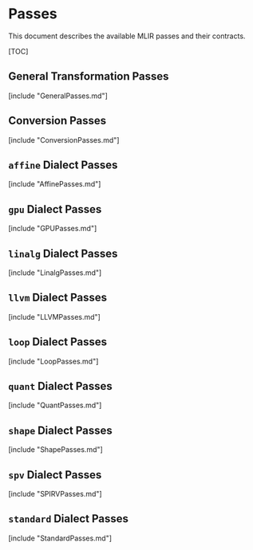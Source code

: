 # Passes

This document describes the available MLIR passes and their contracts.

[TOC]

## General Transformation Passes

[include "GeneralPasses.md"]

## Conversion Passes

[include "ConversionPasses.md"]

## `affine` Dialect Passes

[include "AffinePasses.md"]

## `gpu` Dialect Passes

[include "GPUPasses.md"]

## `linalg` Dialect Passes

[include "LinalgPasses.md"]

## `llvm` Dialect Passes

[include "LLVMPasses.md"]

## `loop` Dialect Passes

[include "LoopPasses.md"]

## `quant` Dialect Passes

[include "QuantPasses.md"]

## `shape` Dialect Passes

[include "ShapePasses.md"]

## `spv` Dialect Passes

[include "SPIRVPasses.md"]

## `standard` Dialect Passes

[include "StandardPasses.md"]
